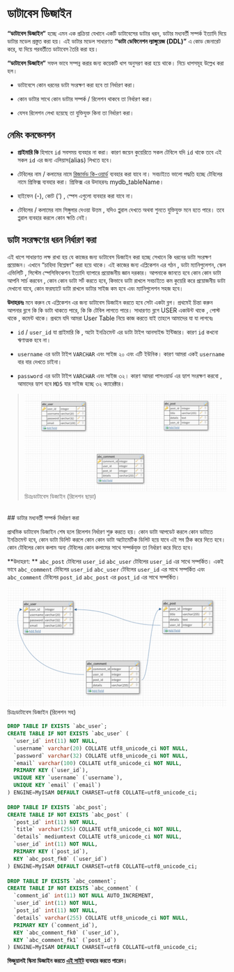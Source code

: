 # ডাটাবেস ডিজাইন

**“ডাটাবেস ডিজাইন”** হচ্ছে এমন এক প্রক্রিয়া যেখানে একটি ডাটাবেসের ডাটার ধরন, ডাটার মধ্যবর্তী সম্পর্ক ইত্যাদি দিয়ে ডাটার মডেল প্রস্তুত করা হয়। এই ডাটার মডেল সাধারণত **“ডাটা ডেফিনেশন ল্যাঙ্গুয়েজ (DDL)”** এ কোড জেনারেট করে, যা দিয়ে পরবর্তীতে ডাটাবেস তৈরি করা হয়।

**“ডাটাবেস ডিজাইন”** সফল ভাবে সম্পন্ন করার জন্য কয়েকটি ধাপ অনুসরণ করা হয়ে থাকে। নিচে ধাপসমূহ উল্লেখ করা হল।

* ডাটাবেসে কোন ধরনের ডাটা সংরক্ষণ করা হবে তা নির্ধারণ করা।

* কোন ডাটার সাথে কোন ডাটার সম্পর্ক / রিলেশন থাকবে তা নির্ধারণ করা।

* যেসব রিলেশন লেখা হয়েছে তা যুক্তিযুক্ত কিনা তা নির্ধারণ করা।

## নেমিং কনভেনশন
* **প্রাইমারি কি** হিসাবে `id` সবসময় ব্যবহার না করা। কারণ জয়েন কুয়েরিতে সকল টেবিলে যদি `id` থাকে তবে এই সকল `id` এর জন্য এলিয়াস(alias) লিখতে হবে।

* টেবিলের নাম / কলামের নামে [রিজার্ভড কি-ওয়ার্ড](reserved-keyword.md) ব্যবহার করা যাবে না। সবচাইতে ভালো পদ্ধতি হচ্ছে টেবিলের নামে প্রিফিক্স ব্যবহার করা। প্রিফিক্স এর উদাহরনঃ mydb_tableName।

* হাইফেন (-), কোট (‘) , স্পেস এগুলো ব্যবহার করা যাবে না।

* টেবিলের / কলামের নাম সিঙ্গুলার দেওয়া উত্তম , যদিও প্লুরাল দেখতে অথবা শুনতে যুক্তিযুক্ত মনে হতে পারে। তবে প্লুরাল ব্যবহার করলে কোন ক্ষতি নেই।


## ডাটা সংরক্ষণের ধরন নির্ধারণ করা

এই ধাপে সাধারণত লক্ষ রাখা হয় যে কাজের জন্য  ডাটাবেস ডিজাইন করা হচ্ছে সেখানে কি ধরনের ডাটা সংরক্ষণ প্রয়োজন। এখানে “চাহিদা বিশ্লেষণ” করা হয়ে থাকে। এই কাজের জন্য এপ্লিকেশন এর গঠন , ডাটা ম্যানিপুলেশন, স্কেল এভিলিটি , সিস্টেম স্পেসিফিকেশন ইত্যাদি ব্যাপারে প্রয়োজনীয় জ্ঞান দরকার। আপনাকে জানতে হবে কোন কোন ডাটা আপনি সার্চ করবেন , কোন কোন ডাটা সর্ট করতে হবে, কিভাবে ডাটা রাখলে সবচাইতে কম কুয়েরি করে প্রয়োজনীয় ডাটা দেখানো যাবে, কোন ফরম্যাটে ডাটা রাখলে ডাটার সাইজ কম হবে এবং ম্যানিপুলেশন সহজ হবে।   

**উদাহরনঃ**
মনে করুন যে এপ্লিকেশন এর জন্য ডাটাবেস ডিজাইন করতে হবে সেটা একটা ব্লগ। প্রথমেই চিন্তা করুন আপনার ব্লগে কি কি ডাটা থাকতে পারে, কি কি টেবিল লাগতে পারে। সাধারণত ব্লগে USER একাউন্ট থাকে , পোস্ট থাকে , কমেন্ট থাকে। প্রথমে যদি আমরা User Table নিয়ে কাজ করতে যাই তাহলে আমাদের যা যা লাগবেঃ

 * `id` / `user_id` যা প্রাইমারি কি , অটো ইনক্রিমেন্ট এর ডাটা টাইপ আনসাইন্ড ইন্টিজার। কারণ `id` কখনো ঋণাত্মক হবে না।

* `username` এর ডাটা টাইপ `VARCHAR` এবং সাইজ ২০ এবং এটি ইউনিক। কারণ আমরা একই `username` বার বার দেখতে চাইনা।

* `password`  এর ডাটা টাইপ `VARCHAR` এবং সাইজ ৩২। কারণ আমরা পাসওয়ার্ড এর হ্যাশ সংরক্ষণ করবো , আমাদের হ্যাশ হবে `MD5` যার সাইজ হচ্ছে ৩২ ক্যারেক্টার।


> ![](images/1.png)
চিত্রঃডাটাবেস ডিজাইন (রিলেশন ছাড়া)


<br>
## ডাটার মধ্যবর্তী সম্পর্ক নির্ধারণ করা

প্রাথমিক ডাটাবেস ডিজাইন শেষ হলে রিলেশন নির্ধারণ শুরু করতে হয়। কোন ডাটা আপডেট করলে কোন ডাটাতে ইনক্রিমেন্ট হবে, কোন ডাটা ডিলিট করলে কোন কোন ডাটা অটোমেটিক ডিলিট হয়ে যাবে এই সব ঠিক করে দিতে হবে। কোন টেবিলের কোন কলাম অন্য টেবিলের কোন কলামের সাথে সম্পর্কযুক্ত তা  নির্ধারণ করে দিতে হবে।

**উদাহরণ: ** `abc_post` টেবিলের `user_id` `abc_user` টেবিলের  `user_id` এর সাথে সম্পর্কিত। একই ভাবে `abc_comment` টেবিলের `user_id` `abc_user` টেবিলের  `user_id` এর সাথে সম্পর্কিত এবং  `abc_comment` টেবিলের `post_id` `abc_post` এর `post_id` এর সাথে সম্পর্কিত।

>
![](images/2.png)
চিত্রঃডাটাবেস ডিজাইন (রিলেশন সহ)

```sql
DROP TABLE IF EXISTS `abc_user`;
CREATE TABLE IF NOT EXISTS `abc_user` (
  `user_id` int(11) NOT NULL,
  `username` varchar(20) COLLATE utf8_unicode_ci NOT NULL,
  `password` varchar(32) COLLATE utf8_unicode_ci NOT NULL,
  `email` varchar(100) COLLATE utf8_unicode_ci NOT NULL,
  PRIMARY KEY (`user_id`),
  UNIQUE KEY `username` (`username`),
  UNIQUE KEY `email` (`email`)
) ENGINE=MyISAM DEFAULT CHARSET=utf8 COLLATE=utf8_unicode_ci;

DROP TABLE IF EXISTS `abc_post`;
CREATE TABLE IF NOT EXISTS `abc_post` (
  `post_id` int(11) NOT NULL,
  `title` varchar(255) COLLATE utf8_unicode_ci NOT NULL,
  `details` mediumtext COLLATE utf8_unicode_ci NOT NULL,
  `user_id` int(11) NOT NULL,
  PRIMARY KEY (`post_id`),
  KEY `abc_post_fk0` (`user_id`)
) ENGINE=MyISAM DEFAULT CHARSET=utf8 COLLATE=utf8_unicode_ci;

DROP TABLE IF EXISTS `abc_comment`;
CREATE TABLE IF NOT EXISTS `abc_comment` (
  `comment_id` int(11) NOT NULL AUTO_INCREMENT,
  `user_id` int(11) NOT NULL,
  `post_id` int(11) NOT NULL,
  `details` varchar(255) COLLATE utf8_unicode_ci NOT NULL,
  PRIMARY KEY (`comment_id`),
  KEY `abc_comment_fk0` (`user_id`),
  KEY `abc_comment_fk1` (`post_id`)
) ENGINE=MyISAM DEFAULT CHARSET=utf8 COLLATE=utf8_unicode_ci;
```

**ভিজুয়ালই স্কিমা ডিজাইন করতে [এই সাইট](http://dbdesigner.net/) ব্যবহার করতে পারেন।**
